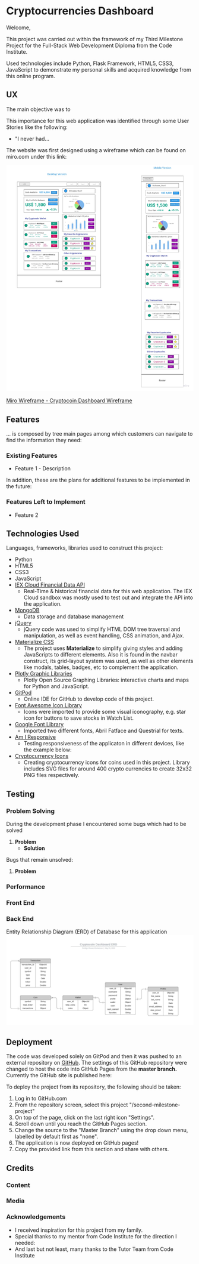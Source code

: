 # Cryptocurrencies Dashboard

Welcome, 

This project was carried out within the framework of my Third Milestone Project for the Full-Stack Web Development Diploma from the Code Institute.  

Used technologies include Python, Flask Framework, HTML5, CSS3, JavaScript to demonstrate my personal skills and acquired knowledge from this online program. 

## UX

The main objective was to 
 
 
This importance for this web application was identified through some User Stories like the following:
 
- "I never had... 

The website was first designed using a wireframe which can be found on miro.com under this link:

![Wireframe Image](documentation/images/MyCryptoDashboard_Overview.jpg)

[Miro Wireframe - Cryptocoin Dashboard Wireframe](https://miro.com/app/board/o9J_ksDZXO4=/)


## Features

... is composed by tree main pages among which customers can navigate to find the information they need: 
 
### Existing Features
- Feature 1 - Description

In addition, these are the plans for additional features to be implemented in the future:

### Features Left to Implement
- Feature 2

## Technologies Used

Languages, frameworks, libraries used to construct this project:

- Python
- HTML5
- CSS3
- JavaScript
- [IEX Cloud Financial Data API](https://iexcloud.io/)
    - Real-Time & historical financial data for this web application. The IEX Cloud sandbox was mostly used to test out and integrate the API into the application. 
- [MongoDB](https://www.mongodb.com/cloud/atlas)
    - Data storage and database management
- [jQuery](https://jquery.com/)
    - jQuery code was used to simplify HTML DOM tree traversal and manipulation, as well as event handling, CSS animation, and Ajax.
- [Materialize CSS](https://materializecss.com/)
    - The project uses **Materialize** to simplify giving styles and adding JavaScripts to different elements. Also it is found in the navbar construct, its grid-layout system was used, as well as other elements like modals, tables, badges, etc to complement the application. 
- [Plotly Graphic Libraries](https://plotly.com/graphing-libraries/)
    - Plotly Open Source Graphing Libraries: interactive charts and maps for Python and JavaScript.
- [GitPod](https://www.gitpod.io/)
    - Online IDE for GitHub to develop code of this project. 
- [Font Awesome Icon Library](https://fontawesome.com/icons?d=gallery)
    - Icons were imported to provide some visual iconography, e.g. star icon for buttons to save stocks in Watch List.
- [Google Font Library](https://fonts.google.com/)
    - Imported two different fonts, Abril Fatface and Questrial for texts. 
- [Am I Responsive](http://ami.responsivedesign.is)
    - Testing responsiveness of the applicaton in different devices, like the example below:
- [Cryptocurrency Icons](https://github.com/spothq/cryptocurrency-icons)
    - Creating cryptocurrency icons for coins used in this project. Library includes SVG files for around 400 crypto currencies to create 32x32 PNG files respectively. 

## Testing

### Problem Solving

During the development phase I encountered some bugs which had to be solved

1. **Problem** 
    - **Solution** 



Bugs that remain unsolved:

1. **Problem** 

### Performance 

### Front End 


### Back End

Entity Relationship Diagram (ERD) of Database for this application
![ERD Cryptocoin Dashboard](documentation/images/ERD_cryptocoin_dashboard.jpeg)

## Deployment

The code was developed solely on GitPod and then it was pushed to an external repository on [GitHub](https://github.com/bramrodrigo89).
The settings of this GitHub repository were changed to host the code into GitHub Pages from the **master branch.**
Currently the GitHub site is published here: 

To deploy the project from its repository, the following should be taken:

1. Log in to GitHub.com
2. From the repository screen, select this project "/second-milestone-project"
3. On top of the page, click on the last right icon "Settings".
4. Scroll down until you reach the GitHub Pages section.
5. Change the source to the "Master Branch" using the drop down menu, labelled by default first as "none".
6. The application is now deployed on GitHub pages!
7. Copy the provided link from this section and share with others.

## Credits

### Content


### Media


### Acknowledgements

- I received inspiration for this project from my family. 
- Special thanks to my mentor from Code Institute for the direction I needed:
- And last but not least, many thanks to the Tutor Team from Code Institute 
